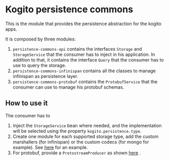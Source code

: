 # Kogito persistence commons

This is the module that provides the persistence abstraction for the kogito apps. 

It is composed by three modules: 

1) `persistence-commons-api` contains the interfaces `Storage` and `StorageService` that the consumer has to inject in his application. In addition to that, it contains the interface `Query` that the consumer has to use to query the storage. 
2) `persistence-commons-infinispan` contains all the classes to manage infinispan as persistence layer. 
3) `persistence-commons-protobuf` contains the `ProtobufService` that the consumer can use to manage his protobuf schemas. 

## How to use it

The consumer has to 

1) Inject the `StorageService` bean where needed, and the implementation will be selected using the property `kogito.persistence.type`. 
2) Create one module for each supported storage type, add the custom marshallers (for infinispan) or the custom codecs (for mongo for example). See [here](../data-index/data-index-storage/data-index-storage-infinispan/src/main/java/org/kie/kogito/index/infinispan/protostream/ProtostreamProducer.java)  for an example.
3) For protobuf, provide a `ProtostreamProducer` as shown [here](../data-index/data-index-storage/data-index-storage-protobuf/src/main/java/org/kie/kogito/index/protobuf/ProtostreamProducer.java) .